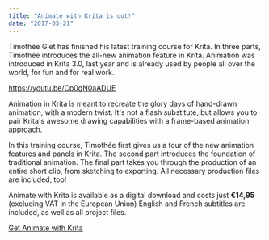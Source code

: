 ```yaml
---
title: "Animate with Krita is out!"
date: "2017-03-21"
---
```


Timothée Giet has finished his latest training course for Krita. In three parts, Timothée introduces the all-new animation feature in Krita. Animation was introduced in Krita 3.0, last year and is already used by people all over the world, for fun and for real work.

https://youtu.be/Cp0gN0aADUE

Animation in Krita is meant to recreate the glory days of hand-drawn animation, with a modern twist. It's not a flash substitute, but allows you to pair Krita's awesome drawing capabilities with a frame-based animation approach.

In this training course, Timothée first gives us a tour of the new animation features and panels in Krita. The second part introduces the foundation of traditional animation. The final part takes you through the production of an entire short clip, from sketching to exporting. All necessary production files are included, too!

Animate with Krita is available as a digital download and costs just **€14,95** (excluding VAT in the European Union) English and French subtitles are included, as well as all project files.

<script src="https://gumroad.com/js/gumroad.js"></script>

[Get Animate with Krita](https://gum.co/TIso?wanted=true)

[](https://krita.org/en/animate-with-krita/)
